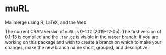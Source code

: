 # muRL
Mailmerge using R, LaTeX, and the Web

The current CRAN version of `muRL` is 0-1.12 (2019-12-05).  The first version of 0.1-13 is compiled and the `.tar.gz` is visible in the `master` branch.  If you are working on this package and wish to create a branch on which to make your changes, make the new branch name short, grouped, and descriptive.
